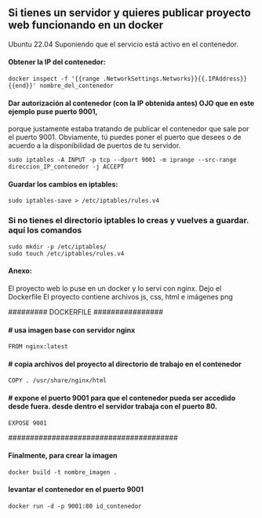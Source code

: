 ## Si tienes un servidor y quieres publicar proyecto web funcionando en un docker
 Ubuntu 22.04
Suponiendo que el servicio está activo en el contenedor.

#### Obtener la IP del contenedor: 
```
docker inspect -f '{{range .NetworkSettings.Networks}}{{.IPAddress}}{{end}}' nombre_del_contenedor
```

#### Dar autorización al contenedor (con la IP obtenida antes) OJO que en este ejemplo puse puerto 9001, 
porque justamente estaba tratando de publicar el contenedor que sale por el puerto 9001. Obviamente, tú puedes 
poner el puerto que desees o de acuerdo a la disponibilidad de puertos de tu servidor. 
```
sudo iptables -A INPUT -p tcp --dport 9001 -m iprange --src-range direccion_IP_contenedor -j ACCEPT
```

#### Guardar los cambios en iptables:
```
sudo iptables-save > /etc/iptables/rules.v4
```

### Si no tienes el directorio iptables lo creas y vuelves a guardar. aquí los comandos
```
sudo mkdir -p /etc/iptables/
sudo touch /etc/iptables/rules.v4
```

#### Anexo:
 El proyecto web lo puse en un docker y lo serví con nginx. Dejo el Dockerfile 
 El proyecto contiene archivos js, css, html e imágenes png

######### DOCKERFILE ################
                                                               
#### # usa imagen base con servidor nginx
```
FROM nginx:latest
```

#### # copia archivos del proyecto al directorio de trabajo en el contenedor
```
COPY . /usr/share/nginx/html
```

#### # expone el puerto 9001 para que el contenedor pueda ser accedido desde fuera. desde dentro el servidor trabaja con el puerto 80. 
```
EXPOSE 9001
```

#######################################

#### Finalmente, para crear la imagen
```
docker build -t nombre_imagen .
```

#### levantar el contenedor en el puerto 9001
```
docker run -d -p 9001:80 id_contenedor
```

